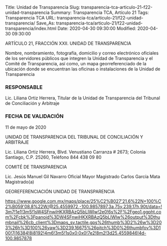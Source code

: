 Title: Unidad de Transparencia
Slug: transparencia-tca-articulo-21-f22-unidad-transparencia
Summary: Transparencia TCA, Artículo 21
Tags: Transparencia TCA
URL: transparencia-tca/articulo-21/f22-unidad-transparencia/
Save_As: transparencia-tca/articulo-21/f22-unidad-transparencia/index.html
Date: 2020-04-30 09:30:00
Modified: 2020-04-30 09:30:00




ARTÍCULO 21, FRACCIÓN XXII. UNIDAD DE TRANSPARENCIA


Nombre, nombramiento, fotografía, domicilio y correo electrónico oficiales de los servidores públicos que integren la Unidad de Transparencia y el Comité de Transparencia, así como, un mapa georreferenciado de la ubicación donde se encuentran las oficinas o instalaciones de la Unidad de Transparencia


### RESPONSABLE

Lic. Liliana Ortiz Herrera, Titular de la Unidad de Transparencia del Tribunal de Conciliación y Arbitraje

### FECHA DE VALIDACIÓN

11 de mayo de 2020


UNIDAD DE TRANSPARENCIA DEL TRIBUNAL DE CONCILIACIÓN Y ARBITRAJE


Lic. Liliana Ortiz Herrera,
Blvd. Venustiano Carranza # 2673; Colonia Santiago, C.P. 25260,
Teléfono 844 438 09 80


COMITÉ DE TRANSPARENCIA

Lic. Jesús Manuel Gil Navarro
Oficial Mayor
Magistrado Carlos García Mata
Magistrado(a)


GEOREFERENCIACIÓN UNIDAD DE TRANSPARENCIA

<https://www.google.com.mx/maps/place/25%C2%B027'21.6%22N+100%C2%B059'08.8%22W/@25.4559972,-100.9857897,3a,75y,239.17h,90t/data=!3m7!1e1!3m5!1sW4SFnwiHKXRBAzQ5bLIWlw!2e0!6s%2F%2Fgeo1.ggpht.com%2Fcbk%3Fpanoid%3DW4SFnwiHKXRBAzQ5bLIWlw%26output%3Dthumbnail%26cb_client%3Dmaps_sv.tactile.gps%26thumb%3D2%26w%3D203%26h%3D100%26yaw%3D239.16675%26pitch%3D0%26thumbfov%3D100!7i16384!8i8192!4m6!3m5!1s0x0:0x0!7e2!8m2!3d25.4559846!4d-100.9857878>





 


